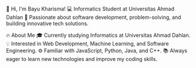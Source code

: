 👋 Hi, I'm Bayu Kharisma!
💻 Informatics Student at Universitas Ahmad Dahlan
🚀 Passionate about software development, problem-solving, and building innovative tech solutions.

🔥 About Me
🎓 Currently studying Informatics at Universitas Ahmad Dahlan.
💡 Interested in Web Development, Machine Learning, and Software Engineering.
⚙️ Familiar with JavaScript, Python, Java, and C++.
📚 Always eager to learn new technologies and improve my coding skills.
